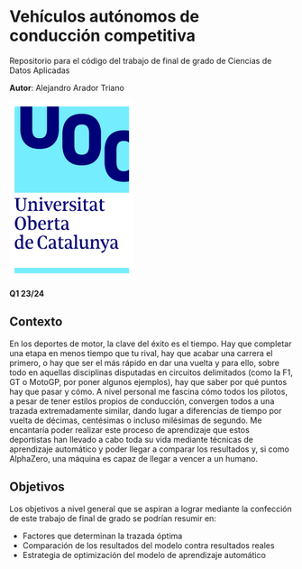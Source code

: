 # Vehículos autónomos de conducción competitiva
Repositorio para el código del trabajo de final de grado de Ciencias de Datos Aplicadas

**Autor**: Alejandro Arador Triano


![Logo UOC](img/logo_uoc.jpg)


**Q1 23/24**

## Contexto

En los deportes de motor, la clave del éxito es el tiempo. Hay que completar una etapa en menos tiempo que tu rival, hay que acabar una carrera el primero, o hay que ser el más rápido en dar una vuelta y para ello, sobre todo en aquellas disciplinas disputadas en circuitos delimitados (como la F1, GT o MotoGP, por poner algunos ejemplos), hay que saber por qué puntos hay que pasar y cómo.
A nivel personal me fascina cómo todos los pilotos, a pesar de tener estilos propios de conducción, convergen todos a una trazada extremadamente similar, dando lugar a diferencias de tiempo por vuelta de décimas, centésimas o incluso milésimas de segundo.
Me encantaría poder realizar este proceso de aprendizaje que estos deportistas han llevado a cabo toda su vida mediante técnicas de aprendizaje automático y poder llegar a comparar los resultados y, si como AlphaZero, una máquina es capaz de llegar a vencer a un humano.

## Objetivos

Los objetivos a nivel general que se aspiran a lograr mediante la confección de este trabajo de final de grado se podrían resumir en:

*	Factores que determinan la trazada óptima
*	Comparación de los resultados del modelo contra resultados reales
*	Estrategia de optimización del modelo de aprendizaje automático
